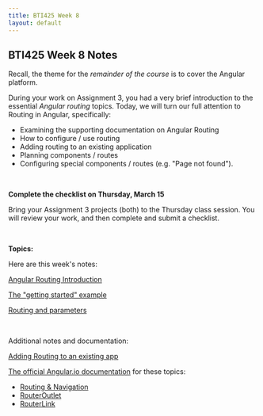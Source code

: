 ```yaml
---
title: BTI425 Week 8
layout: default
---
```


## BTI425 Week 8 Notes

Recall, the theme for the *remainder of the course* is to cover the Angular platform.  

During your work on Assignment 3, you had a very brief introduction to the essential *Angular routing* topics. Today, we will turn our full attention to Routing in Angular, specifically: 

* Examining the supporting documentation on Angular Routing
* How to configure / use routing
* Adding routing to an existing application
* Planning components / routes
* Configuring special components / routes (e.g. "Page not found").

<br>

**Complete the checklist on Thursday, March 15**

Bring your Assignment 3 projects (both) to the Thursday class session. You will review your work, and then complete and submit a checklist. 

<br>

**Topics:**

Here are this week's notes:

[Angular Routing Introduction](angular-routing-intro)

[The "getting started" example](angular-routing-example)

[Routing and parameters](angular-routing-parameters)

<br> 

Additional notes and documentation:

[Adding Routing to an existing app](angular-routing-existing-app)

[The official Angular.io documentation](https://angular.io/docs) for these topics:
* [Routing & Navigation](https://angular.io/guide/router)
* [RouterOutlet](https://angular.io/api/router/RouterOutlet)
* [RouterLink](https://angular.io/api/router/RouterLink)

<br>
